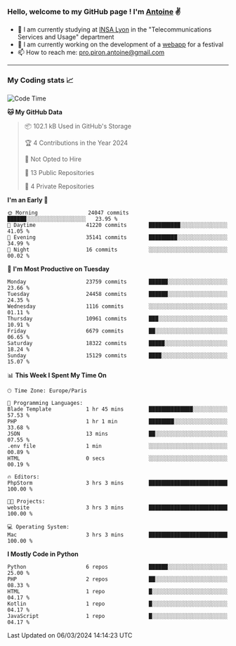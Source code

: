 ### Hello, welcome to my GitHub page ! I'm [Antoine](https://github.com/AntoinePiron) ✌️

- 🌱 I am currently studying at [INSA Lyon](https://www.insa-lyon.fr) in the "Telecommunications Services and Usage" department
- 🔭 I am currently working on the development of a [webapp](https://github.com/24HeuresINSA/Overbookd) for a festival
- 📫 How to reach me: [pro.piron.antoine@gmail.com](mailto:pro.piron.antoine@gmail.com)

---

### My Coding stats 📈
<!--START_SECTION:waka-->
![Code Time](http://img.shields.io/badge/Code%20Time-211%20hrs%2036%20mins-blue)

**🐱 My GitHub Data** 

> 📦 102.1 kB Used in GitHub's Storage 
 > 
> 🏆 4 Contributions in the Year 2024
 > 
> 🚫 Not Opted to Hire
 > 
> 📜 13 Public Repositories 
 > 
> 🔑 4 Private Repositories 
 > 
**I'm an Early 🐤** 

```text
🌞 Morning                24047 commits       ██████░░░░░░░░░░░░░░░░░░░   23.95 % 
🌆 Daytime                41220 commits       ██████████░░░░░░░░░░░░░░░   41.05 % 
🌃 Evening                35141 commits       █████████░░░░░░░░░░░░░░░░   34.99 % 
🌙 Night                  16 commits          ░░░░░░░░░░░░░░░░░░░░░░░░░   00.02 % 
```
📅 **I'm Most Productive on Tuesday** 

```text
Monday                   23759 commits       ██████░░░░░░░░░░░░░░░░░░░   23.66 % 
Tuesday                  24458 commits       ██████░░░░░░░░░░░░░░░░░░░   24.35 % 
Wednesday                1116 commits        ░░░░░░░░░░░░░░░░░░░░░░░░░   01.11 % 
Thursday                 10961 commits       ███░░░░░░░░░░░░░░░░░░░░░░   10.91 % 
Friday                   6679 commits        ██░░░░░░░░░░░░░░░░░░░░░░░   06.65 % 
Saturday                 18322 commits       █████░░░░░░░░░░░░░░░░░░░░   18.24 % 
Sunday                   15129 commits       ████░░░░░░░░░░░░░░░░░░░░░   15.07 % 
```


📊 **This Week I Spent My Time On** 

```text
🕑︎ Time Zone: Europe/Paris

💬 Programming Languages: 
Blade Template           1 hr 45 mins        ██████████████░░░░░░░░░░░   57.53 % 
PHP                      1 hr 1 min          ████████░░░░░░░░░░░░░░░░░   33.68 % 
JSON                     13 mins             ██░░░░░░░░░░░░░░░░░░░░░░░   07.55 % 
.env file                1 min               ░░░░░░░░░░░░░░░░░░░░░░░░░   00.89 % 
HTML                     0 secs              ░░░░░░░░░░░░░░░░░░░░░░░░░   00.19 % 

🔥 Editors: 
PhpStorm                 3 hrs 3 mins        █████████████████████████   100.00 % 

🐱‍💻 Projects: 
website                  3 hrs 3 mins        █████████████████████████   100.00 % 

💻 Operating System: 
Mac                      3 hrs 3 mins        █████████████████████████   100.00 % 
```

**I Mostly Code in Python** 

```text
Python                   6 repos             ██████░░░░░░░░░░░░░░░░░░░   25.00 % 
PHP                      2 repos             ██░░░░░░░░░░░░░░░░░░░░░░░   08.33 % 
HTML                     1 repo              █░░░░░░░░░░░░░░░░░░░░░░░░   04.17 % 
Kotlin                   1 repo              █░░░░░░░░░░░░░░░░░░░░░░░░   04.17 % 
JavaScript               1 repo              █░░░░░░░░░░░░░░░░░░░░░░░░   04.17 % 
```




 Last Updated on 06/03/2024 14:14:23 UTC
<!--END_SECTION:waka-->
